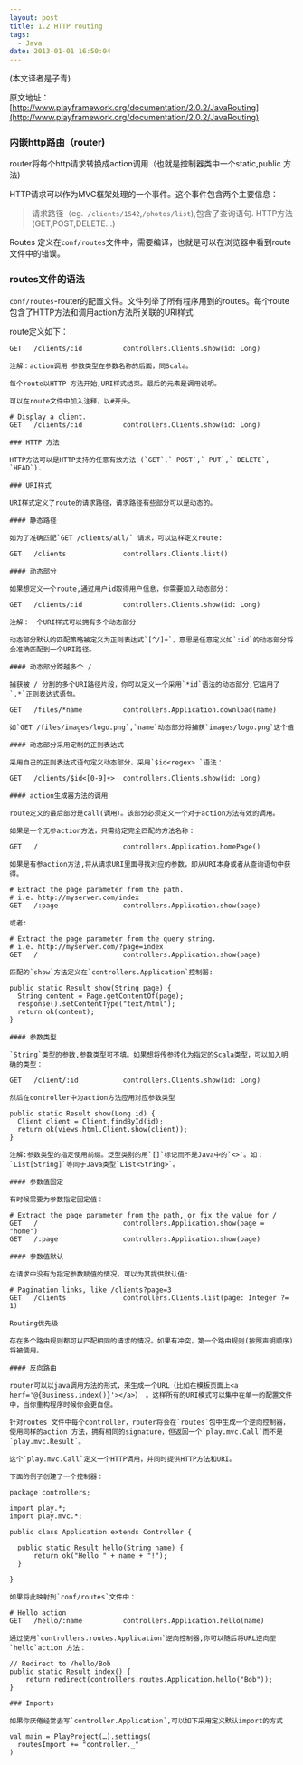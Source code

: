```yaml
---
layout: post
title: 1.2 HTTP routing
tags:
  - Java
date: 2013-01-01 16:50:04
---
```


(本文译者是子青)

原文地址：[http://www.playframework.org/documentation/2.0.2/JavaRouting](http://www.playframework.org/documentation/2.0.2/JavaRouting)

### 内嵌http路由（router)

router将每个http请求转换成action调用（也就是控制器类中一个static,public 方法)

HTTP请求可以作为MVC框架处理的一个事件。这个事件包含两个主要信息：

> 请求路径（eg.` /clients/1542`,`/photos/list`),包含了查询语句.
> HTTP方法(GET,POST,DELETE...)

Routes 定义在`conf/routes`文件中，需要编译，也就是可以在浏览器中看到route文件中的错误。

### routes文件的语法

`conf/routes`-router的配置文件。文件列举了所有程序用到的routes。每个route包含了HTTP方法和调用action方法所关联的URI样式

route定义如下：

    GET   /clients/:id          controllers.Clients.show(id: Long)

    注解：action调用 参数类型在参数名称的后面，同Scala。

    每个route以HTTP 方法开始,URI样式结束。最后的元素是调用说明。

    可以在route文件中加入注释，以#开头。

    # Display a client.
    GET   /clients/:id          controllers.Clients.show(id: Long)

    ### HTTP 方法

    HTTP方法可以是HTTP支持的任意有效方法 (`GET`,` POST`,` PUT`,` DELETE`, `HEAD`).

    ### URI样式

    URI样式定义了route的请求路径，请求路径有些部分可以是动态的。

    #### 静态路径

    如为了准确匹配`GET /clients/all/` 请求，可以这样定义route:

    GET   /clients              controllers.Clients.list()

    #### 动态部分

    如果想定义一个route,通过用户id取得用户信息，你需要加入动态部分：

    GET   /clients/:id          controllers.Clients.show(id: Long)

    注解：一个URI样式可以拥有多个动态部分

    动态部分默认的匹配策略被定义为正则表达式`[^/]+`，意思是任意定义如`:id`的动态部分将会准确匹配到一个URI路径。

    #### 动态部分跨越多个 /

    捕获被 / 分割的多个URI路径片段，你可以定义一个采用`*id`语法的动态部分,它运用了`.*`正则表达式语句。

    GET   /files/*name          controllers.Application.download(name)

    如`GET /files/images/logo.png`,`name`动态部分将捕获`images/logo.png`这个值

    #### 动态部分采用定制的正则表达式

    采用自己的正则表达式语句定义动态部分，采用`$id<regex> `语法：

    GET   /clients/$id<[0-9]+>  controllers.Clients.show(id: Long)

    #### action生成器方法的调用

    route定义的最后部分是call(调用）。该部分必须定义一个对于action方法有效的调用。

    如果是一个无参action方法，只需给定完全匹配的方法名称：

    GET   /                     controllers.Application.homePage()

    如果是有参action方法,将从请求URI里面寻找对应的参数，即从URI本身或者从查询语句中获得。

    # Extract the page parameter from the path.
    # i.e. http://myserver.com/index
    GET   /:page                controllers.Application.show(page)

    或者:

    # Extract the page parameter from the query string.
    # i.e. http://myserver.com/?page=index
    GET   /                     controllers.Application.show(page)

    匹配的`show`方法定义在`controllers.Application`控制器:

    public static Result show(String page) {
      String content = Page.getContentOf(page);
      response().setContentType("text/html");
      return ok(content);
    }

    #### 参数类型

    `String`类型的参数,参数类型可不填。如果想将传参转化为指定的Scala类型，可以加入明确的类型：

    GET   /client/:id           controllers.Clients.show(id: Long)

    然后在controller中为action方法应用对应参数类型

    public static Result show(Long id) {
      Client client = Client.findById(id);
      return ok(views.html.Client.show(client));
    }

    注解:参数类型的指定使用前缀。泛型类别的用`[]`标记而不是Java中的`<>`。如：`List[String]`等同于Java类型`List<String>`。

    #### 参数值固定

    有时候需要为参数指定固定值：

    # Extract the page parameter from the path, or fix the value for /
    GET   /                     controllers.Application.show(page = "home")
    GET   /:page                controllers.Application.show(page)

    #### 参数值默认

    在请求中没有为指定参数赋值的情况，可以为其提供默认值:

    # Pagination links, like /clients?page=3
    GET   /clients              controllers.Clients.list(page: Integer ?= 1)

    Routing优先级

    存在多个路由规则都可以匹配相同的请求的情况。如果有冲突，第一个路由规则(按照声明顺序)将被使用。

    #### 反向路由

    router可以以java调用方法的形式，来生成一个URL（比如在模板页面上<a herf='@{Business.index()}'></a>） 。这样所有的URI模式可以集中在单一的配置文件中，当你重构程序时候你会更自信。

    针对routes 文件中每个controller，router将会在`routes`包中生成一个逆向控制器，使用同样的action 方法，拥有相同的signature，但返回一个`play.mvc.Call`而不是`play.mvc.Result`。

    这个`play.mvc.Call`定义一个HTTP调用，并同时提供HTTP方法和URI。

    下面的例子创建了一个控制器：

    package controllers;

    import play.*;
    import play.mvc.*;

    public class Application extends Controller {

      public static Result hello(String name) {
          return ok("Hello " + name + "!");
      }

    }

    如果将此映射到`conf/routes`文件中：

    # Hello action
    GET   /hello/:name          controllers.Application.hello(name)

    通过使用`controllers.routes.Application`逆向控制器,你可以随后将URL逆向至`hello`action 方法：

    // Redirect to /hello/Bob
    public static Result index() {
        return redirect(controllers.routes.Application.hello("Bob")); 
    }

    ### Imports

    如果你厌倦经常去写`controller.Application`,可以如下采用定义默认import的方式

    val main = PlayProject(…).settings(
      routesImport += "controller._"
    )